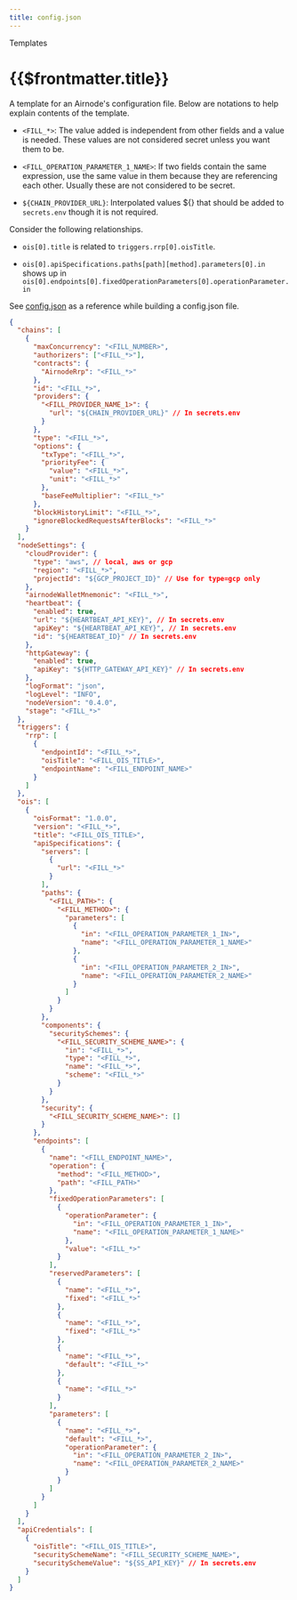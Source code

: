 ```yaml
---
title: config.json
---
```


<TitleSpan>Templates</TitleSpan>

# {{$frontmatter.title}}

A template for an Airnode's configuration file. Below are notations to help
explain contents of the template.

- `<FILL_*>`: The value added is independent from other fields and a value is
  needed. These values are not considered secret unless you want them to be.

- `<FILL_OPERATION_PARAMETER_1_NAME>`: If two fields contain the same
  expression, use the same value in them because they are referencing each
  other. Usually these are not considered to be secret.

- `${CHAIN_PROVIDER_URL}`: Interpolated values ${} that should be added to
  `secrets.env` though it is not required.

Consider the following relationships.

- `ois[0].title` is related to `triggers.rrp[0].oisTitle`.

- `ois[0].apiSpecifications.paths[path][method].parameters[0].in` shows up in
  `ois[0].endpoints[0].fixedOperationParameters[0].operationParameter.in`

See [config.json](../deployment-files/config-json.md) as a reference while
building a config.json file.

<!-- "minConfirmations": "<FILL_*>", -->

```json
{
  "chains": [
    {
      "maxConcurrency": "<FILL_NUMBER>",
      "authorizers": ["<FILL_*>"],
      "contracts": {
        "AirnodeRrp": "<FILL_*>"
      },
      "id": "<FILL_*>",
      "providers": {
        "<FILL_PROVIDER_NAME_1>": {
          "url": "${CHAIN_PROVIDER_URL}" // In secrets.env
        }
      },
      "type": "<FILL_*>",
      "options": {
        "txType": "<FILL_*>",
        "priorityFee": {
          "value": "<FILL_*>",
          "unit": "<FILL_*>"
        },
        "baseFeeMultiplier": "<FILL_*>"
      },
      "blockHistoryLimit": "<FILL_*>",
      "ignoreBlockedRequestsAfterBlocks": "<FILL_*>"
    }
  ],
  "nodeSettings": {
    "cloudProvider": {
      "type": "aws", // local, aws or gcp
      "region": "<FILL_*>",
      "projectId": "${GCP_PROJECT_ID}" // Use for type=gcp only
    },
    "airnodeWalletMnemonic": "<FILL_*>",
    "heartbeat": {
      "enabled": true,
      "url": "${HEARTBEAT_API_KEY}", // In secrets.env
      "apiKey": "${HEARTBEAT_API_KEY}", // In secrets.env
      "id": "${HEARTBEAT_ID}" // In secrets.env
    },
    "httpGateway": {
      "enabled": true,
      "apiKey": "${HTTP_GATEWAY_API_KEY}" // In secrets.env
    },
    "logFormat": "json",
    "logLevel": "INFO",
    "nodeVersion": "0.4.0",
    "stage": "<FILL_*>"
  },
  "triggers": {
    "rrp": [
      {
        "endpointId": "<FILL_*>",
        "oisTitle": "<FILL_OIS_TITLE>",
        "endpointName": "<FILL_ENDPOINT_NAME>"
      }
    ]
  },
  "ois": [
    {
      "oisFormat": "1.0.0",
      "version": "<FILL_*>",
      "title": "<FILL_OIS_TITLE>",
      "apiSpecifications": {
        "servers": [
          {
            "url": "<FILL_*>"
          }
        ],
        "paths": {
          "<FILL_PATH>": {
            "<FILL_METHOD>": {
              "parameters": [
                {
                  "in": "<FILL_OPERATION_PARAMETER_1_IN>",
                  "name": "<FILL_OPERATION_PARAMETER_1_NAME>"
                },
                {
                  "in": "<FILL_OPERATION_PARAMETER_2_IN>",
                  "name": "<FILL_OPERATION_PARAMETER_2_NAME>"
                }
              ]
            }
          }
        },
        "components": {
          "securitySchemes": {
            "<FILL_SECURITY_SCHEME_NAME>": {
              "in": "<FILL_*>",
              "type": "<FILL_*>",
              "name": "<FILL_*>",
              "scheme": "<FILL_*>"
            }
          }
        },
        "security": {
          "<FILL_SECURITY_SCHEME_NAME>": []
        }
      },
      "endpoints": [
        {
          "name": "<FILL_ENDPOINT_NAME>",
          "operation": {
            "method": "<FILL_METHOD>",
            "path": "<FILL_PATH>"
          },
          "fixedOperationParameters": [
            {
              "operationParameter": {
                "in": "<FILL_OPERATION_PARAMETER_1_IN>",
                "name": "<FILL_OPERATION_PARAMETER_1_NAME>"
              },
              "value": "<FILL_*>"
            }
          ],
          "reservedParameters": [
            {
              "name": "<FILL_*>",
              "fixed": "<FILL_*>"
            },
            {
              "name": "<FILL_*>",
              "fixed": "<FILL_*>"
            },
            {
              "name": "<FILL_*>",
              "default": "<FILL_*>"
            },
            {
              "name": "<FILL_*>"
            }
          ],
          "parameters": [
            {
              "name": "<FILL_*>",
              "default": "<FILL_*>",
              "operationParameter": {
                "in": "<FILL_OPERATION_PARAMETER_2_IN>",
                "name": "<FILL_OPERATION_PARAMETER_2_NAME>"
              }
            }
          ]
        }
      ]
    }
  ],
  "apiCredentials": [
    {
      "oisTitle": "<FILL_OIS_TITLE>",
      "securitySchemeName": "<FILL_SECURITY_SCHEME_NAME>",
      "securitySchemeValue": "${SS_API_KEY}" // In secrets.env
    }
  ]
}
```
